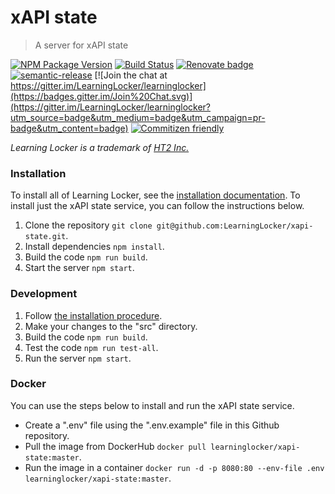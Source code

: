 # xAPI state
> A server for xAPI state

[![NPM Package Version](https://badge.fury.io/js/xapi-state.svg)](https://www.npmjs.com/package/xapi-state)
[![Build Status](https://circleci.com/gh/LearningLocker/xapi-state/tree/master.svg?style=shield)](https://circleci.com/gh/LearningLocker/xapi-state)
[![Renovate badge](https://img.shields.io/badge/Renovate-enabled-brightgreen.svg)](https://renovateapp.com/)
[![semantic-release](https://img.shields.io/badge/%20%20%F0%9F%93%A6%F0%9F%9A%80-semantic--release-e10079.svg)](https://github.com/semantic-release/semantic-release)
[![Join the chat at https://gitter.im/LearningLocker/learninglocker](https://badges.gitter.im/Join%20Chat.svg)](https://gitter.im/LearningLocker/learninglocker?utm_source=badge&utm_medium=badge&utm_campaign=pr-badge&utm_content=badge)
[![Commitizen friendly](https://img.shields.io/badge/commitizen-friendly-brightgreen.svg)](http://commitizen.github.io/cz-cli/)

*Learning Locker is a trademark of [HT2 Inc.](http://ht2.co.uk)*

### Installation
To install all of Learning Locker, see the [installation documentation](http://docs.learninglocker.net/guides-installing/). To install just the xAPI state service, you can follow the instructions below.

1. Clone the repository `git clone git@github.com:LearningLocker/xapi-state.git`.
1. Install dependencies `npm install`.
1. Build the code `npm run build`.
1. Start the server `npm start`.

### Development
1. Follow [the installation procedure](#installation).
1. Make your changes to the "src" directory.
1. Build the code `npm run build`.
1. Test the code `npm run test-all`.
1. Run the server `npm start`.

### Docker
You can use the steps below to install and run the xAPI state service.

- Create a ".env" file using the ".env.example" file in this Github repository.
- Pull the image from DockerHub `docker pull learninglocker/xapi-state:master`.
- Run the image in a container `docker run -d -p 8080:80 --env-file .env learninglocker/xapi-state:master`.
